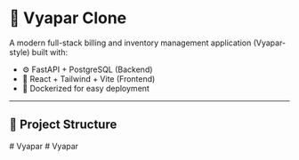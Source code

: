 # 🧾 Vyapar Clone

A modern full-stack billing and inventory management application (Vyapar-style) built with:

- ⚙️ FastAPI + PostgreSQL (Backend)
- 🧠 React + Tailwind + Vite (Frontend)
- 🐳 Dockerized for easy deployment

---

## 📁 Project Structure

#   V y a p a r  
 #   V y a p a r  
 